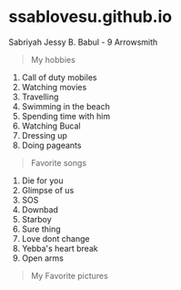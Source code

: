 # ssablovesu.github.io
Sabriyah Jessy B. Babul - 9 Arrowsmith 

>My hobbies 

1. Call of duty mobiles 
2. Watching movies 
3. Travelling 
4. Swimming in the beach
5. Spending time with him 
6. Watching Bucal 
7. Dressing up 
8. Doing pageants 

>Favorite songs 
1. Die for you 
2. Glimpse of us
3. SOS
4. Downbad 
5. Starboy
6. Sure thing 
7. Love dont change 
8. Yebba's heart break 
9. Open arms 

>My Favorite pictures 
>

